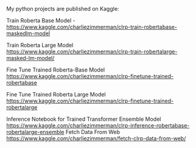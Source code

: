 My python projects are published on Kaggle:

Train Roberta Base Model - https://www.kaggle.com/charliezimmerman/clrp-train-robertabase-maskedlm-model

Train Roberta Large Model https://www.kaggle.com/charliezimmerman/clrp-train-robertalarge-masked-lm-model/

Fine Tune Trained Roberta-Base Model https://www.kaggle.com/charliezimmerman/clrp-finetune-trained-robertabase

Fine Tune Trained Roberta Large Model https://www.kaggle.com/charliezimmerman/clrp-finetune-trained-robertalarge

Inference Notebook for Trained Transformer Ensemble Model https://www.kaggle.com/charliezimmerman/clrp-inference-robertabase-robertalarge-ensemble
Fetch Data From Web https://www.kaggle.com/charliezimmerman/fetch-clrp-data-from-web/
